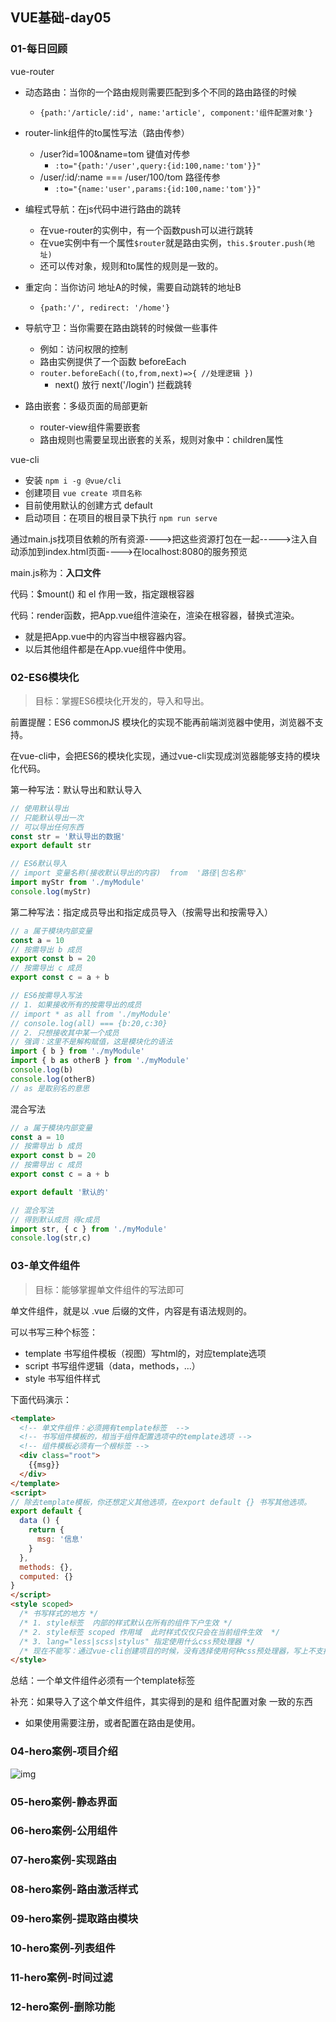 ## VUE基础-day05

### 01-每日回顾

vue-router

- 动态路由：当你的一个路由规则需要匹配到多个不同的路由路径的时候
  - `{path:'/article/:id', name:'article', component:'组件配置对象'}`
- router-link组件的to属性写法（路由传参）
  - /user?id=100&name=tom  键值对传参
    - `:to="{path:'/user',query:{id:100,name:'tom'}}"`
  - /user/:id/:name  ===  /user/100/tom   路径传参
    - `:to="{name:'user',params:{id:100,name:'tom'}}"`

- 编程式导航：在js代码中进行路由的跳转
  - 在vue-router的实例中，有一个函数push可以进行跳转
  - 在vue实例中有一个属性`$router`就是路由实例，`this.$router.push(地址)`
  - 还可以传对象，规则和to属性的规则是一致的。
- 重定向：当你访问 地址A的时候，需要自动跳转的地址B 
  - `{path:'/', redirect: '/home'}`
- 导航守卫：当你需要在路由跳转的时候做一些事件
  - 例如：访问权限的控制
  - 路由实例提供了一个函数  beforeEach
  - `router.beforeEach((to,from,next)=>{ //处理逻辑 })`
    - next()   放行   next('/login')  拦截跳转
- 路由嵌套：多级页面的局部更新
  - router-view组件需要嵌套
  - 路由规则也需要呈现出嵌套的关系，规则对象中：children属性

vue-cli

- 安装 `npm i -g @vue/cli`
- 创建项目  `vue create 项目名称`
- 目前使用默认的创建方式 default
- 启动项目：在项目的根目录下执行 `npm run serve`

通过main.js找项目依赖的所有资源---->把这些资源打包在一起----->注入自动添加到index.html页面---->在localhost:8080的服务预览

main.js称为：**入口文件**



代码：$mount() 和 el 作用一致，指定跟根容器

代码：render函数，把App.vue组件渲染在，渲染在根容器，替换式渲染。

- 就是把App.vue中的内容当中根容器内容。
- 以后其他组件都是在App.vue组件中使用。



### 02-ES6模块化

> 目标：掌握ES6模块化开发的，导入和导出。

前置提醒：ES6 commonJS 模块化的实现不能再前端浏览器中使用，浏览器不支持。

在vue-cli中，会把ES6的模块化实现，通过vue-cli实现成浏览器能够支持的模块化代码。



第一种写法：默认导出和默认导入

```js
// 使用默认导出
// 只能默认导出一次
// 可以导出任何东西
const str = '默认导出的数据'
export default str
```

```js
// ES6默认导入
// import 变量名称(接收默认导出的内容)  from  '路径|包名称'
import myStr from './myModule'
console.log(myStr)
```

第二种写法：指定成员导出和指定成员导入（按需导出和按需导入）

```js
// a 属于模块内部变量
const a = 10
// 按需导出 b 成员
export const b = 20
// 按需导出 c 成员
export const c = a + b 
```

```js
// ES6按需导入写法
// 1. 如果接收所有的按需导出的成员
// import * as all from './myModule'
// console.log(all) === {b:20,c:30}
// 2. 只想接收其中某一个成员
// 强调：这里不是解构赋值，这是模块化的语法
import { b } from './myModule'
import { b as otherB } from './myModule'
console.log(b)
console.log(otherB)
// as 是取别名的意思
```

混合写法

```js
// a 属于模块内部变量
const a = 10
// 按需导出 b 成员
export const b = 20
// 按需导出 c 成员
export const c = a + b 

export default '默认的'
```

```js
// 混合写法
// 得到默认成员 得c成员  
import str, { c } from './myModule'
console.log(str,c)
```





### 03-单文件组件

> 目标：能够掌握单文件组件的写法即可

单文件组件，就是以 .vue 后缀的文件，内容是有语法规则的。

可以书写三种个标签：

- template  书写组件模板（视图）写html的，对应template选项
- script  书写组件逻辑（data，methods，...）
- style  书写组件样式

下面代码演示：

```html
<template>
  <!-- 单文件组件：必须拥有template标签  -->
  <!-- 书写组件模板的，相当于组件配置选项中的template选项 -->
  <!-- 组件模板必须有一个根标签 -->
  <div class="root">
    {{msg}}
  </div>
</template>
<script>
// 除去template模板，你还想定义其他选项，在export default {} 书写其他选项。
export default {
  data () {
    return {
      msg: '信息'
    }
  },
  methods: {},
  computed: {}
}
</script>
<style scoped>
  /* 书写样式的地方 */
  /* 1. style标签  内部的样式默认在所有的组件下户生效 */
  /* 2. style标签 scoped 作用域  此时样式仅仅只会在当前组件生效  */
  /* 3. lang="less|scss|stylus" 指定使用什么css预处理器 */
  /* 现在不能写：通过vue-cli创建项目的时候，没有选择使用何种css预处理器，写上不支持 */
</style>
```



总结：一个单文件组件必须有一个template标签

补充：如果导入了这个单文件组件，其实得到的是和  组件配置对象  一致的东西

- 如果使用需要注册，或者配置在路由是使用。



### 04-hero案例-项目介绍

 ![img](https://gitee.com/zhoushugang/hm-vue-base-96/raw/master/%E9%9A%8F%E5%A0%82%E7%AC%94%E8%AE%B0/docs/media/1587095356562.png) 





### 05-hero案例-静态界面





### 06-hero案例-公用组件





### 07-hero案例-实现路由





### 08-hero案例-路由激活样式





###  09-hero案例-提取路由模块





###  10-hero案例-列表组件





### 11-hero案例-时间过滤





### 12-hero案例-删除功能
